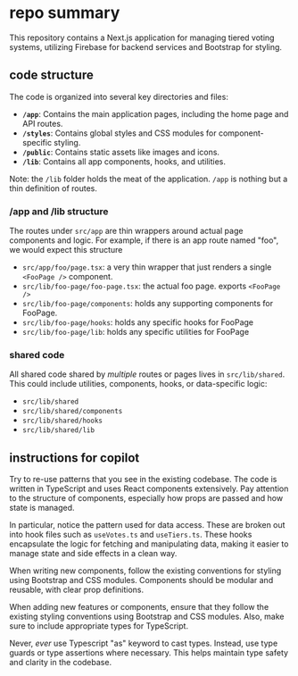 # repo summary

This repository contains a Next.js application for managing tiered voting systems, utilizing Firebase for backend services and Bootstrap for styling.

## code structure

The code is organized into several key directories and files:

- **`/app`**: Contains the main application pages, including the home page and API routes.
- **`/styles`**: Contains global styles and CSS modules for component-specific styling.
- **`/public`**: Contains static assets like images and icons.
- **`/lib`**: Contains all app components, hooks, and utilities.

Note: the `/lib` folder holds the meat of the application. `/app` is nothing but a
thin definition of routes.

### /app and /lib structure

The routes under `src/app` are thin wrappers around actual page components and logic.
For example, if there is an app route named "foo", we would expect this structure

- `src/app/foo/page.tsx`: a very thin wrapper that just renders a single `<FooPage />` component.
- `src/lib/foo-page/foo-page.tsx`: the actual foo page. exports `<FooPage />`
- `src/lib/foo-page/components`: holds any supporting components for FooPage.
- `src/lib/foo-page/hooks`: holds any specific hooks for FooPage
- `src/lib/foo-page/lib`: holds any specific utilities for FooPage

### shared code

All shared code shared by _multiple_ routes or pages lives in `src/lib/shared`.
This could include utilities, components, hooks, or data-specific logic:

- `src/lib/shared`
- `src/lib/shared/components`
- `src/lib/shared/hooks`
- `src/lib/shared/lib`

## instructions for copilot

Try to re-use patterns that you see in the existing codebase. The code is written in TypeScript and uses React components extensively. Pay attention to the structure of components, especially how props are passed and how state is managed.

In particular, notice the pattern used for data access. These are broken out into hook files
such as `useVotes.ts` and `useTiers.ts`. These hooks encapsulate the logic for fetching and manipulating data, making it easier to manage state and side effects in a clean way.

When writing new components, follow the existing conventions for styling using Bootstrap and CSS modules. Components should be modular and reusable, with clear prop definitions.

When adding new features or components, ensure that they follow the existing styling conventions using Bootstrap and CSS modules. Also, make sure to include appropriate types for TypeScript.

Never, _ever_ use Typescript "as" keyword to cast types. Instead, use type guards or type assertions where necessary. This helps maintain type safety and clarity in the codebase.
